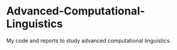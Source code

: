 # Advanced-Computational-Linguistics
My code and reports to study advanced computational linguistics.
